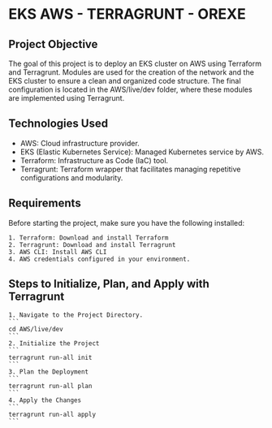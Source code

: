 # EKS AWS - TERRAGRUNT - OREXE

## Project Objective

The goal of this project is to deploy an EKS cluster on AWS using Terraform and Terragrunt. Modules are used for the creation of the network and the EKS cluster to ensure a clean and organized code structure. The final configuration is located in the AWS/live/dev folder, where these modules are implemented using Terragrunt.

## Technologies Used

- AWS: Cloud infrastructure provider.
- EKS (Elastic Kubernetes Service): Managed Kubernetes service by AWS.
- Terraform: Infrastructure as Code (IaC) tool.
- Terragrunt: Terraform wrapper that facilitates managing repetitive configurations and modularity.

## Requirements

Before starting the project, make sure you have the following installed:

    1. Terraform: Download and install Terraform
    2. Terragrunt: Download and install Terragrunt
    3. AWS CLI: Install AWS CLI
    4. AWS credentials configured in your environment.

## Steps to Initialize, Plan, and Apply with Terragrunt

    1. Navigate to the Project Directory.
    ```
    cd AWS/live/dev
    ```
    2. Initialize the Project
    ```
    terragrunt run-all init
    ```
    3. Plan the Deployment
    ```
    terragrunt run-all plan
    ```
    4. Apply the Changes
    ```
    terragrunt run-all apply
    ```
